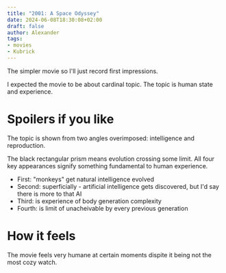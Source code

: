```yaml
---
title: "2001: A Space Odyssey"
date: 2024-06-08T18:30:08+02:00
draft: false
author: Alexander
tags:
- movies
- Kubrick
---
```


The simpler movie so I'll just record first impressions.

I expected the movie to be about cardinal topic.
The topic is human state and experience.

# Spoilers if you like

The topic is shown from two angles overimposed: intelligence and reproduction.

The black rectangular prism means evolution crossing some limit.
All four key appearances signify something fundamental to human experience.

- First: "monkeys" get natural intelligence evolved
- Second: superficially - artificial intelligence gets discovered, but I'd say there is more to that AI
- Third: is experience of body generation complexity
- Fourth: is limit of unacheivable by every previous generation

# How it feels

The movie feels very humane at certain moments dispite it being not the most cozy watch.
